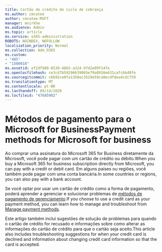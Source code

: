 ```yaml
---
title: Cartão de crédito do ciclo de cobrança
ms.author: cmcatee
author: cmcatee-MSFT
manager: mnirkhe
ms.audience: Admin
ms.topic: article
ms.service: o365-administration
ROBOTS: NOINDEX, NOFOLLOW
localization_priority: Normal
ms.collection: Adm_O365
ms.custom:
- "485"
- "1500018"
ms.assetid: ef2df989-8539-48b5-a324-97d2e09f14fe
ms.openlocfilehash: ce3cd7b592966399b5e79a8916e631cafcbb49fe
ms.sourcegitcommit: c6692ce0fa1358ec3529e59ca0ecdfdea4cdc759
ms.translationtype: MT
ms.contentlocale: pt-BR
ms.lasthandoff: 09/14/2020
ms.locfileid: "47685982"
---
```

# <a name="payment-methods-for-microsoft-for-business"></a><span data-ttu-id="3f366-102">Métodos de pagamento para o Microsoft for Business</span><span class="sxs-lookup"><span data-stu-id="3f366-102">Payment methods for Microsoft for business</span></span>

<span data-ttu-id="3f366-103">Ao comprar uma assinatura do Microsoft 365 for Business diretamente da Microsoft, você pode pagar com um cartão de crédito ou débito.</span><span class="sxs-lookup"><span data-stu-id="3f366-103">When you buy a Microsoft 365 for business subscription directly from Microsoft, you can pay with a credit or debit card.</span></span> <span data-ttu-id="3f366-104">Em alguns países ou regiões, você também pode pagar com uma conta bancária.</span><span class="sxs-lookup"><span data-stu-id="3f366-104">In some countries or regions, you can also pay with a bank account.</span></span>
  
<span data-ttu-id="3f366-105">Se você optar por usar um cartão de crédito como a forma de pagamento, poderá aprender a gerenciar e solucionar problemas de [métodos de pagamento de gerenciamento](https://docs.microsoft.com/microsoft-365/commerce/billing-and-payments/manage-payment-methods).</span><span class="sxs-lookup"><span data-stu-id="3f366-105">If you choose to use a credit card as your payment method, you can learn how to manage and troubleshoot from [Manage payment methods](https://docs.microsoft.com/microsoft-365/commerce/billing-and-payments/manage-payment-methods).</span></span>
  
<span data-ttu-id="3f366-106">Este artigo também inclui sugestões de solução de problemas para quando o cartão de crédito for recusado e informações sobre como alterar as informações do cartão de crédito para que o cartão seja aceito.</span><span class="sxs-lookup"><span data-stu-id="3f366-106">This article also includes troubleshooting suggestions for when your credit card is declined and information about changing credit card information so that the card is accepted.</span></span>